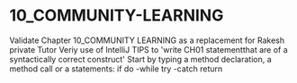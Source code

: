 # 10_COMMUNITY-LEARNING

Validate Chapter 10_COMMUNITY LEARNING as a replacement for Rakesh private Tutor 
    Veriy use of IntelliJ TIPS to 'write CH01 statementthat are of a syntactically correct construct' 
   				Start by typing a method declaration, a method call or a statements:
       					if
	    				  do -while
	 				      try -catch
      					return
